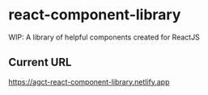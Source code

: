 # react-component-library
WIP: A library of helpful components created for ReactJS

## Current URL
https://agct-react-component-library.netlify.app
